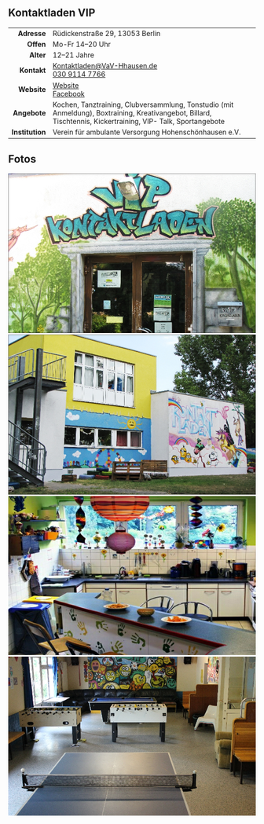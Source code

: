 ## Kontaktladen VIP

|||
-:|:-
**Adresse** |     Rüdickenstraße 29, 13053 Berlin
**Offen** |       Mo-Fr 14–20 Uhr
**Alter** |       12–21 Jahre
**Kontakt** |     [Kontaktladen@VaV-Hhausen.de](mailto:Kontaktladen@VaV-Hhausen.de)<br><a href="tel:+493091147766">030 9114 7766</a>
**Website** |    <a target="_blank" href="http://www.vav-hhausen.de/Kontaktladen/kontaktladen-start.html">Website</a><br><a target="_blank" href="https://www.facebook.com/JFEkontaktladenVIP/">Facebook</a>
**Angebote** |    Kochen, Tanztraining, Clubversammlung, Tonstudio (mit Anmeldung), Boxtraining, Kreativangebot, Billard, Tischtennis, Kickertraining, VIP- Talk, Sportangebote                   
**Institution** | Verein für ambulante Versorgung Hohenschönhausen e.V.

<div id="gmap"></div>
<script>window.onload = showMap()</script>

## Fotos

<div class="mediacontainer">
  <img src="images/VIP Kontaktladen/1.jpg" />
  <img src="images/VIP Kontaktladen/2.jpg" />
  <img src="images/VIP Kontaktladen/3.jpg" />
  <img src="images/VIP Kontaktladen/4.jpg" />
</div>


